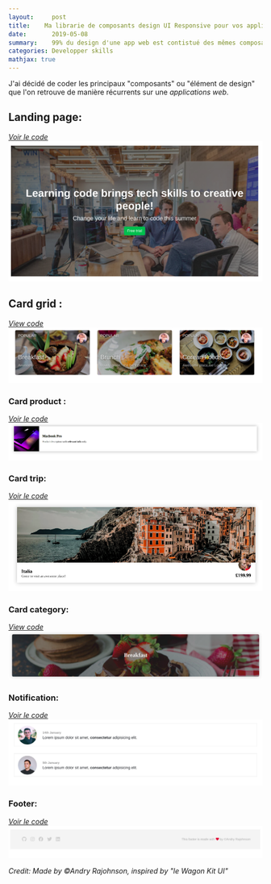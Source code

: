 ```yaml
---
layout:     post
title:    Ma librarie de composants design UI Responsive pour vos applications Web
date:       2019-05-08
summary:    99% du design d'une app web est contistué des mêmes composants, j'ai décidé d'en coder quelques uns! 
categories: Developper skills
mathjax: true
---
```

J'ai décidé de coder les principaux "composants" ou "élément de design" que l'on retrouve de manière récurrents sur une *applications web*.


## Landing page:
[*Voir le code*](https://codepen.io/andryjohn/pen/EzVoWQ)
![Card](/images/landing-page.png)
## Card grid : 
[*View code*](https://codepen.io/andryjohn/pen/XwmPWR)
![Card](/images/Cards-design.png)

### Card product :
[*Voir le code*](https://codepen.io/andryjohn/pen/XwmYqw)
![Card](/images/apple.png)

### Card trip: 
[*Voir le code*](https://codepen.io/andryjohn/pen/XwmYqw)
![Card](/images/trip.png)

### Card category:
[*View code*](https://codepen.io/andryjohn/pen/XwmYqw)
![Card](/images/breakfast.png)

### Notification:
[*Voir le code*](https://codepen.io/andryjohn/pen/PvPVRj)
![Card](/images/notification.png)

### Footer:
[*Voir le code*](https://codepen.io/andryjohn/pen/PvPVRj)
![footer](/images/Footer.png)

 <footer><cite title="Workshop">Credit: Made by ©Andry Rajohnson, inspired by "le Wagon Kit UI"</cite></footer>


